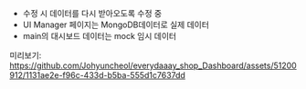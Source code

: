 
* 수정 시 데이터를 다시 받아오도록 수정 중
* UI Manager 페이지는 MongoDB데이터로 실제 데이터
* main의 대시보드 데이터는 mock 임시 데이터
  
미리보기: 
https://github.com/Johyuncheol/everydaaay_shop_Dashboard/assets/51200912/1131ae2e-f96c-433d-b5ba-555d1c7637dd



